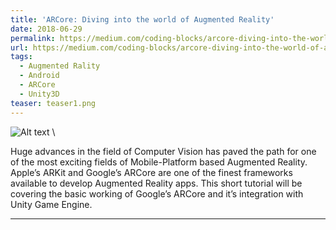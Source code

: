 ```yaml
---
title: 'ARCore: Diving into the world of Augmented Reality'
date: 2018-06-29
permalink: https://medium.com/coding-blocks/arcore-diving-into-the-world-of-augmented-reality-31ba228d8530
url: https://medium.com/coding-blocks/arcore-diving-into-the-world-of-augmented-reality-31ba228d8530
tags:
  - Augmented Rality
  - Android
  - ARCore
  - Unity3D
teaser: teaser1.png
---
```


![Alt text](https://shivangchopra11.github.io/images/teaser1.png) \


Huge advances in the field of Computer Vision has paved the path for one of the most exciting fields of Mobile-Platform based Augmented Reality. Apple’s ARKit and Google’s ARCore are one of the finest frameworks available to develop Augmented Reality apps. This short tutorial will be covering the basic working of Google’s ARCore and it’s integration with Unity Game Engine.

---
